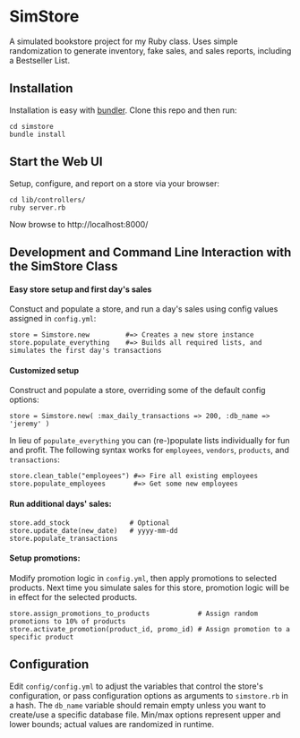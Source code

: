 # SimStore
A simulated bookstore project for my Ruby class. Uses simple randomization to generate inventory, fake sales, and sales reports, including a Bestseller List.

## Installation
Installation is easy with [bundler](http://bundler.io/). Clone this repo and then run:
```
cd simstore
bundle install
```

## Start the Web UI
Setup, configure, and report on a store via your browser: 
```
cd lib/controllers/
ruby server.rb
```
Now browse to http://localhost:8000/

## Development and Command Line Interaction with the SimStore Class
#### Easy store setup and first day's sales
Constuct and populate a store, and run a day's sales using config values assigned in `config.yml`:
```
store = Simstore.new         #=> Creates a new store instance
store.populate_everything    #=> Builds all required lists, and simulates the first day's transactions
```
#### Customized setup
Construct and populate a store, overriding some of the default config options:
```
store = Simstore.new( :max_daily_transactions => 200, :db_name => 'jeremy' )
```
In lieu of `populate_everything` you can (re-)populate lists individually for fun and profit. The following syntax works for `employees`, `vendors`, `products`, and `transactions`:
```
store.clean_table("employees") #=> Fire all existing employees
store.populate_employees       #=> Get some new employees
```
#### Run additional days' sales:
```
store.add_stock               # Optional
store.update_date(new_date)   # yyyy-mm-dd
store.populate_transactions
```
#### Setup promotions:
Modify promotion logic in `config.yml`, then apply promotions to selected products. Next time you simulate sales for this store, promotion logic will be in effect for the selected products.
```
store.assign_promotions_to_products            # Assign random promotions to 10% of products
store.activate_promotion(product_id, promo_id) # Assign promotion to a specific product
```

## Configuration
Edit `config/config.yml` to adjust the variables that control the store's configuration, or pass configuration options as arguments to `simstore.rb` in a hash. The `db_name` variable should remain empty unless you want to create/use a specific database file. Min/max options represent upper and lower bounds; actual values are randomized in runtime.
